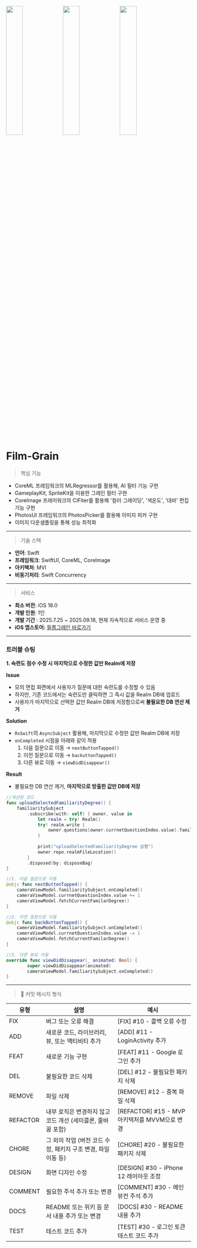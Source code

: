 <img src="https://github.com/user-attachments/assets/72df26ce-d411-4ecf-9da0-71e46dc73fdc" width="30%" align="center" />
<img src="https://github.com/user-attachments/assets/a5223852-c2f5-4079-8088-40464f288487" width="30%" align="center" />
<img src="https://github.com/user-attachments/assets/0b51ed56-0c67-45d0-9fac-14be5c04b78d" width="30%" align="center" />

# Film-Grain 

> 핵심 기능
- CoreML 프레임워크의 MLRegressor를 활용해, AI 필터 기능 구현
- GameplayKit, SpriteKit을 이용한 그레인 필터 구현
- CoreImage 프레미워크의 CIFiter를 활용해 '컬러 그레이딩', '색온도', '대비' 편집 기능 구현
- PhotosUI 프레임워크의 PhotosPicker를 활용해 이미지 피커 구현
- 이미지 다운샘플링을 통해 성능 최적화

---

> 기술 스택
- **언어**: Swift
- **프레임워크**: SwiftUI, CoreML, CoreImage
- **아키텍처**: MVI
- **비동기처리**: Swift Concurrency

---

> 서비스
- **최소 버전**: iOS 18.0
- **개발 인원**: 1인
- **개발 기간** : 2025.7.25 ~ 2025.09.18, 현재 지속적으로 서비스 운영 중
- **iOS 앱스토어:** [필름그레인 바로가기](https://apps.apple.com/kr/app/film-grain/id6749135152)
---

### 트러블 슈팅

**1. 숙련도 점수 수정 시 마지막으로 수정한 값만 Realm에 저장**

**Issue**

- 모의 면접 화면에서 사용자가 질문에 대한 숙련도를 수정할 수 있음
- 하지만, 기존 코드에서는 숙련도만 클릭하면 그 즉시 값을 Realm DB에 업로드
- 사용자가 마지막으로 선택한 값만 Realm DB에 저장함으로써 **불필요한 DB 연산 제거**

**Solution**

- `RxSwift`의 `AsyncSubject` 활용해, 마지막으로 수정한 값만 Realm DB에 저장
- `onCompleted` 시점을 아래와 같이 적용
  1. 다음 질문으로 이동 → `nextButtonTapped()`
  2. 이전 질문으로 이동 → `backuttonTapped()`
  3. 다른 뷰로 이동 → `viewDidDisappear()`

**Result**

- 불필요한 DB 연산 제거, **마지막으로 방출한 값만 DB에 저장**

```swift
//개선된 코드
func uploadSelectedFamiliarityDegree() {
    familiaritySubject
        .subscribe(with: self) { owner, value in
            let realm = try! Realm()
            try! realm.write {
                owner.questions[owner.currnetQuestionIndex.value].familiarityDegree = value
            }
            
            print("uploadSelectedFamiliarityDegree 실행")
            owner.repo.realmFileLocation()
        }
        .disposed(by: disposeBag)
}

//1. 다음 질문으로 이동
@objc func nextButtonTapped() {
    cameraViewModel.familiaritySubject.onCompleted()
    cameraViewModel.currnetQuestionIndex.value += 1
    cameraViewModel.fetchCurrentFamilarDegree()
}

//2. 이전 질문으로 이동
@objc func backButtonTapped() {
    cameraViewModel.familiaritySubject.onCompleted()
    cameraViewModel.currnetQuestionIndex.value -= 1
    cameraViewModel.fetchCurrentFamilarDegree()
}

//3. 다른 뷰로 이동
override func viewDidDisappear(_ animated: Bool) {
		super.viewDidDisappear(animated)
		cameraViewModel.familiaritySubject.onCompleted()
}
```
---

> 📒 커밋 메시지 형식

| 유형      | 설명                                                    | 예시                                |
|-----------|---------------------------------------------------------|-------------------------------------|
| FIX       | 버그 또는 오류 해결                                     | [FIX] #10 - 콜백 오류 수정            |
| ADD       | 새로운 코드, 라이브러리, 뷰, 또는 액티비티 추가        | [ADD] #11 - LoginActivity 추가         |
| FEAT      | 새로운 기능 구현                                        | [FEAT] #11 - Google 로그인 추가         |
| DEL       | 불필요한 코드 삭제                                      | [DEL] #12 - 불필요한 패키지 삭제        |
| REMOVE    | 파일 삭제                                               | [REMOVE] #12 - 중복 파일 삭제         |
| REFACTOR  | 내부 로직은 변경하지 않고 코드 개선 (세미콜론, 줄바꿈 포함) | [REFACTOR] #15 - MVP 아키텍처를 MVVM으로 변경 |
| CHORE     | 그 외의 작업 (버전 코드 수정, 패키지 구조 변경, 파일 이동 등) | [CHORE] #20 - 불필요한 패키지 삭제      |
| DESIGN    | 화면 디자인 수정                                         | [DESIGN] #30 - iPhone 12 레이아웃 조정  |
| COMMENT   | 필요한 주석 추가 또는 변경                               | [COMMENT] #30 - 메인 뷰컨 주석 추가     |
| DOCS      | README 또는 위키 등 문서 내용 추가 또는 변경            | [DOCS] #30 - README 내용 추가          |
| TEST      | 테스트 코드 추가                                        | [TEST] #30 - 로그인 토큰 테스트 코드 추가  |

